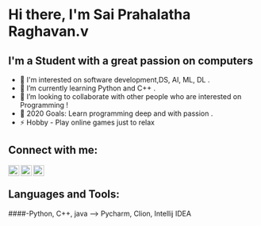 # Hi there, I'm Sai Prahalatha Raghavan.v



## I'm a Student with a great passion on computers

- 🔭 I'm interested on software development,DS, AI, ML, DL .
- 🌱 I’m currently learning Python and C++ .
- 👯 I’m looking to collaborate with other people who are interested on Programming !
- 🥅 2020 Goals: Learn programming deep and with passion .
- ⚡ Hobby - Play online games just to relax


## Connect with me:

[<img align="left" alt="codeSTACKr | Twitter" width="22px" src="https://cdn.jsdelivr.net/npm/simple-icons@v3/icons/twitter.svg" />][twitter]
[<img align="left" alt="codeSTACKr | LinkedIn" width="22px" src="https://cdn.jsdelivr.net/npm/simple-icons@v3/icons/linkedin.svg" />][linkedin]
[<img align="left" alt="codeSTACKr | Instagram" width="22px" src="https://cdn.jsdelivr.net/npm/simple-icons@v3/icons/instagram.svg" />][instagram]

<br />

## Languages and Tools:

####-Python, C++, java --> Pycharm, Clion, Intellij IDEA 
<br />
<br />

[twitter]: https://twitter.com/Raghavan_WL
[instagram]: https://instagram.com/raghavan_zxq
[linkedin]: https://linkedin.com/in/raghavan-vidhyasagar-657b5816b/

